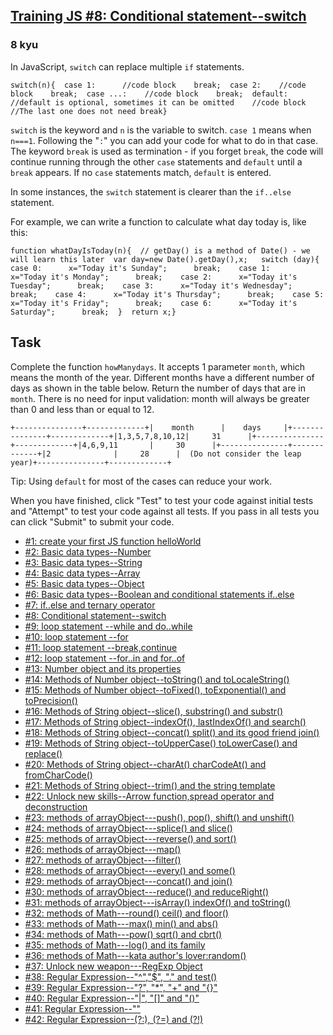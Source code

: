 <h2><a href=https://www.codewars.com/kata/572059afc2f4612825000d8a/train/javascript target="_blank">Training JS #8: Conditional statement--switch</a></h2><h3>8 kyu</h3><p>In JavaScript, <code>switch</code> can replace multiple <code>if</code> statements.</p><pre><code class="language-javascript"><span class="cm-keyword">switch</span>(<span class="cm-variable">n</span>){  <span class="cm-keyword">case</span> <span class="cm-number">1</span>:      <span class="cm-comment">//code block</span>    <span class="cm-keyword">break</span>;  <span class="cm-keyword">case</span> <span class="cm-number">2</span>:    <span class="cm-comment">//code block</span>    <span class="cm-keyword">break</span>;  <span class="cm-keyword">case</span> <span class="cm-meta">...</span>:    <span class="cm-comment">//code block</span>    <span class="cm-keyword">break</span>;  <span class="cm-keyword">default</span>:       <span class="cm-comment">//default is optional, sometimes it can be omitted</span>    <span class="cm-comment">//code block</span>                 <span class="cm-comment">//The last one does not need break</span>}</code></pre><p><code>switch</code> is the keyword and <code>n</code> is the variable to switch. <code>case 1</code> means when <code>n===1</code>. Following the "<code>:</code>" you can add your code for what to do in that case. The keyword <code>break</code> is used as termination - if you forget <code>break</code>, the code will continue running through the other <code>case</code> statements and <code>default</code> until a <code>break</code> appears. If no <code>case</code> statements match, <code>default</code> is entered.</p><p>In some instances, the <code>switch</code> statement is clearer than the <code>if..else</code> statement.</p><p>For example, we can write a function to calculate what day today is, like this:</p><pre><code class="language-javascript"><span class="cm-keyword">function</span> <span class="cm-def">whatDayIsToday</span>(<span class="cm-def">n</span>){  <span class="cm-comment">// getDay() is a method of Date() - we will learn this later</span>  <span class="cm-keyword">var</span> <span class="cm-def">day</span><span class="cm-operator">=</span><span class="cm-keyword">new</span> <span class="cm-variable">Date</span>().<span class="cm-property">getDay</span>(),<span class="cm-def">x</span>;   <span class="cm-keyword">switch</span> (<span class="cm-variable-2">day</span>){    <span class="cm-keyword">case</span> <span class="cm-number">0</span>:      <span class="cm-variable-2">x</span><span class="cm-operator">=</span><span class="cm-string">"Today it's Sunday"</span>;      <span class="cm-keyword">break</span>;    <span class="cm-keyword">case</span> <span class="cm-number">1</span>:      <span class="cm-variable-2">x</span><span class="cm-operator">=</span><span class="cm-string">"Today it's Monday"</span>;      <span class="cm-keyword">break</span>;    <span class="cm-keyword">case</span> <span class="cm-number">2</span>:      <span class="cm-variable-2">x</span><span class="cm-operator">=</span><span class="cm-string">"Today it's Tuesday"</span>;      <span class="cm-keyword">break</span>;    <span class="cm-keyword">case</span> <span class="cm-number">3</span>:      <span class="cm-variable-2">x</span><span class="cm-operator">=</span><span class="cm-string">"Today it's Wednesday"</span>;      <span class="cm-keyword">break</span>;    <span class="cm-keyword">case</span> <span class="cm-number">4</span>:      <span class="cm-variable-2">x</span><span class="cm-operator">=</span><span class="cm-string">"Today it's Thursday"</span>;      <span class="cm-keyword">break</span>;    <span class="cm-keyword">case</span> <span class="cm-number">5</span>:      <span class="cm-variable-2">x</span><span class="cm-operator">=</span><span class="cm-string">"Today it's Friday"</span>;      <span class="cm-keyword">break</span>;    <span class="cm-keyword">case</span> <span class="cm-number">6</span>:      <span class="cm-variable-2">x</span><span class="cm-operator">=</span><span class="cm-string">"Today it's Saturday"</span>;      <span class="cm-keyword">break</span>;  }  <span class="cm-keyword">return</span> <span class="cm-variable-2">x</span>;}</code></pre><h2 id="task">Task</h2><p>Complete the function <code>howManydays</code>. It accepts 1 parameter <code>month</code>, which means the month of the year. Different months have a different number of days as shown in the table below. Return the number of days that are in <code>month</code>. There is no need for input validation: month will always be greater than 0 and less than or equal to 12.</p><pre><code>+---------------+-------------+|    month      |    days     |+---------------+-------------+|1,3,5,7,8,10,12|     31      |+---------------+-------------+|4,6,9,11       |     30      |+---------------+-------------+|2              |     28      |  (Do not consider the leap year)+---------------+-------------+</code></pre><p>Tip: Using <code>default</code> for most of the cases can reduce your work.</p><p>When you have finished, click "Test" to test your code against initial tests and "Attempt" to test your code against all tests. If you pass in all tests you can click "Submit" to submit your code.</p><ul><li><a href="http://www.codewars.com/kata/571ec274b1c8d4a61c0000c8" data-turbolinks="false" target="_blank">#1: create your first JS function helloWorld</a></li><li><a href="http://www.codewars.com/kata/571edd157e8954bab500032d" data-turbolinks="false" target="_blank">#2: Basic data types--Number</a></li><li><a href="http://www.codewars.com/kata/571edea4b625edcb51000d8e" data-turbolinks="false" target="_blank">#3:  Basic data types--String</a></li><li><a href="http://www.codewars.com/kata/571effabb625ed9b0600107a" data-turbolinks="false" target="_blank">#4:  Basic data types--Array</a></li><li><a href="http://www.codewars.com/kata/571f1eb77e8954a812000837" data-turbolinks="false" target="_blank">#5:  Basic data types--Object</a></li><li><a href="http://www.codewars.com/kata/571f832f07363d295d001ba8" data-turbolinks="false" target="_blank">#6:  Basic data types--Boolean and conditional statements if..else</a></li><li><a href="http://www.codewars.com/kata/57202aefe8d6c514300001fd" data-turbolinks="false" target="_blank">#7:  if..else and ternary operator</a></li><li><a href="http://www.codewars.com/kata/572059afc2f4612825000d8a" data-turbolinks="false" target="_blank">#8: Conditional statement--switch</a></li><li><a href="http://www.codewars.com/kata/57216d4bcdd71175d6000560" data-turbolinks="false" target="_blank">#9: loop statement --while and do..while</a></li><li><a href="http://www.codewars.com/kata/5721a78c283129e416000999" data-turbolinks="false" target="_blank">#10: loop statement --for</a></li><li><a href="http://www.codewars.com/kata/5721c189cdd71194c1000b9b" data-turbolinks="false" target="_blank">#11: loop statement --break,continue</a></li><li><a href="http://www.codewars.com/kata/5722b3f0bd5583cf44001000" data-turbolinks="false" target="_blank">#12: loop statement --for..in and for..of</a></li><li><a href="http://www.codewars.com/kata/5722fd3ab7162a3a4500031f" data-turbolinks="false" target="_blank">#13: Number object and  its properties</a></li><li><a href="http://www.codewars.com/kata/57238ceaef9008adc7000603" data-turbolinks="false" target="_blank">#14: Methods of Number object--toString() and toLocaleString()</a></li><li><a href="http://www.codewars.com/kata/57256064856584bc47000611" data-turbolinks="false" target="_blank">#15: Methods of Number object--toFixed(), toExponential() and toPrecision()</a></li><li><a href="http://www.codewars.com/kata/57274562c8dcebe77e001012" data-turbolinks="false" target="_blank">#16: Methods of String object--slice(), substring() and substr()</a></li><li><a href="http://www.codewars.com/kata/57277a31e5e51450a4000010" data-turbolinks="false" target="_blank">#17: Methods of String object--indexOf(), lastIndexOf() and search()</a></li><li><a href="http://www.codewars.com/kata/57280481e8118511f7000ffa" data-turbolinks="false" target="_blank">#18: Methods of String object--concat() split() and its good friend join()</a></li><li><a href="http://www.codewars.com/kata/5728203b7fc662a4c4000ef3" data-turbolinks="false" target="_blank">#19: Methods of String object--toUpperCase() toLowerCase() and replace()</a></li><li><a href="http://www.codewars.com/kata/57284d23e81185ae6200162a" data-turbolinks="false" target="_blank">#20: Methods of String object--charAt() charCodeAt() and fromCharCode()</a></li><li><a href="http://www.codewars.com/kata/5729b103dd8bac11a900119e" data-turbolinks="false" target="_blank">#21: Methods of String object--trim() and the string template</a></li><li><a href="http://www.codewars.com/kata/572ab0cfa3af384df7000ff8" data-turbolinks="false" target="_blank">#22: Unlock new skills--Arrow function,spread operator and deconstruction</a></li><li><a href="http://www.codewars.com/kata/572af273a3af3836660014a1" data-turbolinks="false" target="_blank">#23: methods of arrayObject---push(), pop(), shift() and unshift()</a></li><li><a href="http://www.codewars.com/kata/572cb264362806af46000793" data-turbolinks="false" target="_blank">#24: methods of arrayObject---splice() and slice()</a></li><li><a href="http://www.codewars.com/kata/572df796914b5ba27c000c90" data-turbolinks="false" target="_blank">#25: methods of arrayObject---reverse() and sort()</a></li><li><a href="http://www.codewars.com/kata/572fdeb4380bb703fc00002c" data-turbolinks="false" target="_blank">#26: methods of arrayObject---map()</a></li><li><a href="http://www.codewars.com/kata/573023c81add650b84000429" data-turbolinks="false" target="_blank">#27: methods of arrayObject---filter()</a></li><li><a href="http://www.codewars.com/kata/57308546bd9f0987c2000d07" data-turbolinks="false" target="_blank">#28: methods of arrayObject---every() and some()</a></li><li><a href="http://www.codewars.com/kata/5731861d05d14d6f50000626" data-turbolinks="false" target="_blank">#29: methods of arrayObject---concat() and join()</a></li><li><a href="http://www.codewars.com/kata/573156709a231dcec9000ee8" data-turbolinks="false" target="_blank">#30: methods of arrayObject---reduce() and reduceRight()</a></li><li><a href="http://www.codewars.com/kata/5732b0351eb838d03300101d" data-turbolinks="false" target="_blank">#31: methods of arrayObject---isArray() indexOf() and toString()</a></li><li><a href="http://www.codewars.com/kata/5732d3c9791aafb0e4001236" data-turbolinks="false" target="_blank">#32: methods of Math---round() ceil() and floor()</a></li><li><a href="http://www.codewars.com/kata/5733d6c2d780e20173000baa" data-turbolinks="false" target="_blank">#33: methods of Math---max() min() and abs()</a></li><li><a href="http://www.codewars.com/kata/5733f948d780e27df6000e33" data-turbolinks="false" target="_blank">#34: methods of Math---pow() sqrt() and cbrt()</a></li><li><a href="http://www.codewars.com/kata/57353de879ccaeb9f8000564" data-turbolinks="false" target="_blank">#35: methods of Math---log() and its family</a></li><li><a href="http://www.codewars.com/kata/5735956413c2054a680009ec" data-turbolinks="false" target="_blank">#36: methods of Math---kata author's lover:random()</a></li><li><a href="http://www.codewars.com/kata/5735e39313c205fe39001173" data-turbolinks="false" target="_blank">#37: Unlock new weapon---RegExp Object</a></li><li><a href="http://www.codewars.com/kata/573975d3ac3eec695b0013e0" data-turbolinks="false" target="_blank">#38: Regular Expression--"^","$", "." and test()</a></li><li><a href="http://www.codewars.com/kata/573bca07dffc1aa693000139" data-turbolinks="false" target="_blank">#39: Regular Expression--"?", "*", "+" and "{}"</a></li><li><a href="http://www.codewars.com/kata/573d11c48b97c0ad970002d4" data-turbolinks="false" target="_blank">#40: Regular Expression--"|", "[]" and "()"</a></li><li><a href="http://www.codewars.com/kata/573e6831e3201f6a9b000971" data-turbolinks="false" target="_blank">#41: Regular Expression--""</a></li><li><a href="http://www.codewars.com/kata/573fb9223f9793e485000453" data-turbolinks="false" target="_blank">#42: Regular Expression--(?:), (?=) and (?!)</a></li></ul>